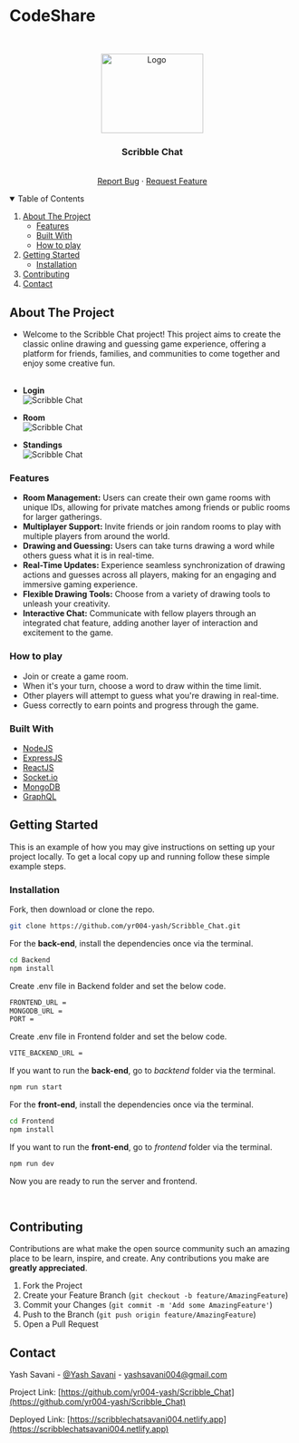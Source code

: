 # CodeShare

<!-- PROJECT LOGO -->
<br />
<p align="center">
  <a href="https://res.cloudinary.com/dl2rrnqxi/image/upload/v1707291363/Yash/Scribble_Logo.png">
    <img src="https://res.cloudinary.com/dl2rrnqxi/image/upload/v1707291363/Yash/Scribble_Logo.png" alt="Logo" width="180" height="140">
  </a>

  <h3 align="center">Scribble Chat</h3>

  <p align="center">
    <br />
    <a href="https://github.com/yr004-yash/Scribble_Chat/issues">Report Bug</a>
    ·
    <a href="https://github.com/yr004-yash/Scribble_Chat/issues">Request Feature</a>
  </p>
</p>



<!-- TABLE OF CONTENTS -->
<details open="open">
  <summary>Table of Contents</summary >
  <ol>
    <li>
      <a href="#about-the-project">About The Project</a>
      <ul>
        <li><a href="#features">Features</a></li>
        <li><a href="#built-with">Built With</a></li>
        <li><a href="#How-to-play">How to play</a></li>
      </ul>
    </li>
    <li>
      <a href="#getting-started">Getting Started</a>
      <ul>
        <li><a href="#installation">Installation</a></li>
      </ul>
    </li>
    <li><a href="#contributing">Contributing</a></li>
    <li><a href="#contact">Contact</a></li>
  </ol>
</details>



<!-- ABOUT THE PROJECT -->
## About The Project

- Welcome to the Scribble Chat project! This project aims to create the classic online drawing and guessing game experience, offering a platform for friends, families, and communities to come together and enjoy some creative fun.<br/><br/>

- **Login**<br/>
  ![Scribble Chat](https://res.cloudinary.com/dl2rrnqxi/image/upload/v1707287660/Yash/Scribble_Login.png)<br/>
- **Room**<br/>
  ![Scribble Chat](https://res.cloudinary.com/dl2rrnqxi/image/upload/v1707287772/Yash/Scribble_Dash.png)<br/>
- **Standings**<br/>
  ![Scribble Chat](https://res.cloudinary.com/dl2rrnqxi/image/upload/v1707287834/Yash/Scribble_Standings.png)<br/>

### Features

- **Room Management:** Users can create their own game rooms with unique IDs, allowing for private matches among friends or public rooms for larger gatherings.<br/>
- **Multiplayer Support:** Invite friends or join random rooms to play with multiple players from around the world.<br/>
- **Drawing and Guessing:** Users can take turns drawing a word while others guess what it is in real-time.  <br />
- **Real-Time Updates:** Experience seamless synchronization of drawing actions and guesses across all players, making for an engaging and immersive gaming experience.<br/>
- **Flexible Drawing Tools:** Choose from a variety of drawing tools to unleash your creativity.<br/>
- **Interactive Chat:** Communicate with fellow players through an integrated chat feature, adding another layer of interaction and excitement to the game.<br/>

### How to play

- Join or create a game room.<br/>
- When it's your turn, choose a word to draw within the time limit.<br/>
- Other players will attempt to guess what you're drawing in real-time.<br/>
- Guess correctly to earn points and progress through the game.<br/>

### Built With

* [NodeJS](https://nodejs.org/en/)
* [ExpressJS](https://expressjs.com/)
* [ReactJS](https://reactjs.org/)
* [Socket.io](https://socket.io/)
* [MongoDB](https://www.mongodb.com/)
* [GraphQL](https://graphql.org/)

<!-- GETTING STARTED -->
## Getting Started

This is an example of how you may give instructions on setting up your project locally.
To get a local copy up and running follow these simple example steps.

### Installation


Fork, then download or clone the repo.
```bash
git clone https://github.com/yr004-yash/Scribble_Chat.git
```

For the **back-end**, install the dependencies once via the terminal.
```bash
cd Backend
npm install
```

Create .env file in Backend folder and set the below code.
```bash
FRONTEND_URL = 
MONGODB_URL = 
PORT = 
```

Create .env file in Frontend folder and set the below code.
```bash
VITE_BACKEND_URL = 
```

If you want to run the **back-end**, go to *backtend* folder via the terminal.
```bash
npm run start
```

For the **front-end**, install the dependencies once via the terminal.
```bash
cd Frontend
npm install
```

If you want to run the **front-end**, go to *frontend* folder via the terminal.
```bash
npm run dev
```

Now you are ready to run the server and frontend.

<br />

<!-- CONTRIBUTING -->
## Contributing

Contributions are what make the open source community such an amazing place to be learn, inspire, and create. Any contributions you make are **greatly appreciated**.

1. Fork the Project
2. Create your Feature Branch (`git checkout -b feature/AmazingFeature`)
3. Commit your Changes (`git commit -m 'Add some AmazingFeature'`)
4. Push to the Branch (`git push origin feature/AmazingFeature`)
5. Open a Pull Request


<!-- CONTACT -->
## Contact

Yash Savani - [@Yash Savani](https://www.linkedin.com/in/yash-savani-43b80b229/) - yashsavani004@gmail.com

Project Link: [https://github.com/yr004-yash/Scribble_Chat](https://github.com/yr004-yash/Scribble_Chat)

Deployed Link: [https://scribblechatsavani004.netlify.app](https://scribblechatsavani004.netlify.app)




<!-- MARKDOWN LINKS & IMAGES -->
<!-- https://www.markdownguide.org/basic-syntax/#reference-style-links -->
[product-screenshot]: images/screenshot.PNG

